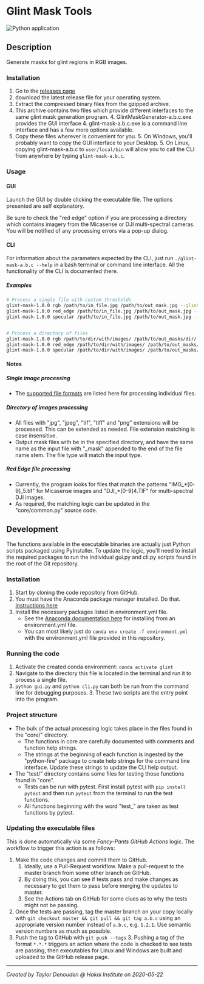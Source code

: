 # Glint Mask Tools
![Python application](https://github.com/HakaiInstitute/glint-mask-tools/workflows/Main/badge.svg?branch=master)

## Description 
Generate masks for glint regions in RGB images.

### Installation
1. Go to the [releases page](https://github.com/HakaiInstitute/glint-mask-tools/releases)
2. download the latest release file for your operating system.
3. Extract the compressed binary files from the gzipped archive. 
4. This archive contains two files which provide different interfaces to the same glint mask generation program. 
    4. GlintMaskGenerator-a.b.c.exe provides the GUI interface
    4. glint-mask-a.b.c.exe is a command line interface and has a few more options available.
5. Copy these files wherever is convenient for you.
    5. On Windows, you'll probably want to copy the GUI interface to your Desktop.
    5. On Linux, copying glint-mask-a.b.c to `user/local/bin` will allow you to call the CLI from anywhere by typing `glint-mask-a.b.c`.

### Usage
#### GUI
Launch the GUI by double clicking the executable file. The options presented are self explanatory. 

Be sure to check the "red edge" option if you are processing a directory which contains
imagery from the Micasense or DJI multi-spectral cameras. You will be notified of any processing errors via a pop-up dialog.
 
#### CLI
For information about the parameters expected by the CLI, just run `./glint-mask-a.b.c --help` in a bash terminal or command line interface. 
All the functionality of the CLI is documented there.

##### Examples
```bash
# Process a single file with custom thresholds
glint-mask-1.0.0 rgb /path/to/in_file.jpg /path/to/out_mask.jpg --glint_threshold 0.5
glint-mask-1.0.0 red_edge /path/to/in_file.jpg /path/to/out_mask.jpg --glint_threshold 0.5
glint-mask-1.0.0 specular /path/to/in_file.jpg /path/to/out_mask.jpg --percent_diffuse 0.2 --mask_thresh 0.5


# Process a directory of files
glint-mask-1.0.0 rgb /path/to/dir/with/images/ /path/to/out_masks/dir/ --glint_threshold 0.5
glint-mask-1.0.0 red_edge /path/to/dir/with/images/ /path/to/out_masks/dir/ --glint_threshold 0.5
glint-mask-1.0.0 specular /path/to/dir/with/images/ /path/to/out_masks/dir/ --percent_diffuse 0.2 --mask_thresh 0.5
```

#### Notes
##### Single image processing
- The [supported file formats](https://pillow.readthedocs.io/en/stable/handbook/image-file-formats.html) are listed here for processing individual files.

##### Directory of images processing
- All files with "jpg", "jpeg", "tif", "tiff" and "png" extensions will be processed. This can be extended as needed. File extension matching is case insensitive.
- Output mask files with be in the specified directory, and have the same name as the input file with "_mask" appended to the end of the file name stem. The file type will match the input type.

##### Red Edge file processing
- Currently, the program looks for files that match the patterns "IMG\_\*[0-9]\_5.tif" for Micasense images and "DJI\_\*[0-9]4.TIF" for multi-spectral DJI images.
- As required, the matching logic can be updated in the "core/common.py" source code.

## Development
The functions available in the executable binaries are actually just Python scripts packaged using PyInstaller. To update the logic, you'll need to install the required packages to run the individual
gui.py and cli.py scripts found in the root of the Git repository.

### Installation
1. Start by cloning the code repository from GitHub.
2. You must have the Anaconda package manager installed. Do that. [Instructions here](https://docs.conda.io/projects/conda/en/latest/user-guide/install/index.html)
3. Install the necessary packages listed in environment.yml file. 
    - See the [Anaconda documentation here](https://docs.conda.io/projects/conda/en/latest/user-guide/tasks/manage-environments.html#create-env-from-file) for installing from an environment.yml file. 
    - You can most likely just do `conda env create -f environment.yml` with the environment.yml file provided in this repository.

### Running the code
1. Activate the created conda environment: `conda activate glint`
2. Navigate to the directory this file is located in the terminal and run it to process a single file.
3. `python gui.py` and `python cli.py` can both be run from the command line for debugging purposes. 
    3. These two scripts are the entry point into the program.

### Project structure
- The bulk of the actual processing logic takes place in the files found in the "core/" directory. 
    - The functions in core are carefully documented with comments and function help strings. 
    - The strings at the beginning of each function is ingested by the "python-fire" package to create help strings for 
    the command line interface. Update these strings to update the CLI help output.
- The "test/" directory contains some files for testing those functions found in "core". 
    - Tests can be run with pytest. First install pytest with `pip install pytest` and then run `pytest` from the terminal to run the test functions. 
    - All functions beginning with the word "test_" are taken as test functions by pytest.

### Updating the executable files
This is done automatically via some *Fancy-Pants GitHub Actions* logic. The workflow to trigger this action is as follows:

1. Make the code changes and commit them to GitHub.
    1. Ideally, use a Pull-Request workflow. Make a pull-request to the master branch from some other branch on GitHub.
    1. By doing this, you can see if tests pass and make changes as necessary to get them to pass before merging the updates to master.
    1. See the Actions tab on GitHub for some clues as to why the tests might not be passing.
2. Once the tests are passing, tag the master branch on your copy locally with `git checkout master && git pull && git tag a.b.c` 
    using an appropriate version number instead of `a.b.c`, e.g. `1.2.1`. Use semantic version numbers as much as possible.
3. Push the tag to GitHub with `git push --tags`
    3. Pushing a tag of the format `*.*.*` triggers an action where the code is checked to see tests are passing, then 
    executables for Linux and Windows are built and uploaded to the GitHub release page.

---
*Created by Taylor Denouden @ Hakai Institute on 2020-05-22*